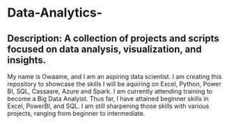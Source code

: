 # Data-Analytics-
## Description: A collection of projects and scripts focused on data analysis, visualization, and insights.
My name is Owaame, and I am an aspiring data scientist. 
I am creating this repository to showcase the skills I will be aquiring on Excel, Python, Power BI, SQL, Cassasre, Azure and Spark. 
I am currently attending training to become a Big Data Analyist.
Thus far, I have attained beginner skills in Excel, PowerBI, and SQL.
I am still sharpening those skills with various projects, ranging from beginner to intermediate.
